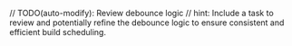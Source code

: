 // TODO(auto-modify): Review debounce logic
// hint: Include a task to review and potentially refine the debounce logic to ensure consistent and efficient build scheduling.
